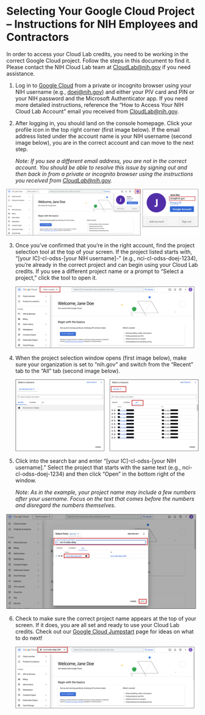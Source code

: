# Selecting Your Google Cloud Project – Instructions for NIH Employees and Contractors

In order to access your Cloud Lab credits, you need to be working in the correct Google Cloud project. Follow the steps in this document to find it. Please contact the NIH Cloud Lab team at CloudLab@nih.gov if you need assistance.

1.	Log in to [Google Cloud](https://console.cloud.google.com/) from a private or incognito browser using your NIH username (e.g., doej@nih.gov) and either your PIV card and PIN or your NIH password and the Microsoft Authenticator app. If you need more detailed instructions, reference the “How to Access Your NIH Cloud Lab Account” email you received from CloudLab@nih.gov.

2.	After logging in, you should land on the console homepage. Click your profile icon in the top right corner (first image below). If the email address listed under the account name is your NIH username (second image below), you are in the correct account and can move to the next step.

    *Note: If you see a different email address, you are not in the correct account. You should be able to resolve this issue by signing out and then back in from a private or incognito browser using the instructions you received from CloudLab@nih.gov.*

![select project1](/images/1_intramural_access2.png)

3.	Once you’ve confirmed that you’re in the right account, find the project selection tool at the top of your screen. If the project listed starts with, “[your IC]-cl-odss-[your NIH username]-” (e.g., nci-cl-odss-doej-1234), you’re already in the correct project and can begin using your Cloud Lab credits. If you see a different project name or a prompt to “Select a project,” click the tool to open it.

    ![select project2](/images/2_intramural_access.png)

4.	When the project selection window opens (first image below), make sure your organization is set to “nih.gov” and switch from the “Recent” tab to the “All” tab (second image below).

    ![select project3](/images/3_intramural_access2.png)

5.	Click into the search bar and enter “[your IC]-cl-odss-[your NIH username].” Select the project that starts with the same text (e.g., nci-cl-odss-doej-1234) and then click “Open” in the bottom right of the window.

    *Note: As in the example, your project name may include a few numbers after your username. Focus on the text that comes before the numbers and disregard the numbers themselves.*

![select project4](/images/4_intramural_request2.png)

6.	Check to make sure the correct project name appears at the top of your screen. If it does, you are all set and ready to use your Cloud Lab credits. Check out our [Google Cloud Jumpstart](https://cloud.nih.gov/resources/cloudlab/google-cloud-jumpstart/) page for ideas on what to do next!

    ![select project5](/images/5_intramural_access2.png)
